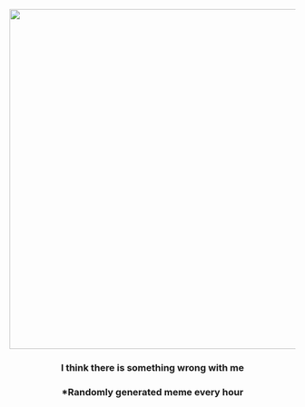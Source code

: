 <p align="center">
        <img src="https://i.redd.it/bbfq1rt2o5h91.jpg" width="600" height="600">
        </p>
        <h3 align="center">I think there is something wrong with me</h3>
        <h3 align="center">*Randomly generated meme every hour</h3>
    